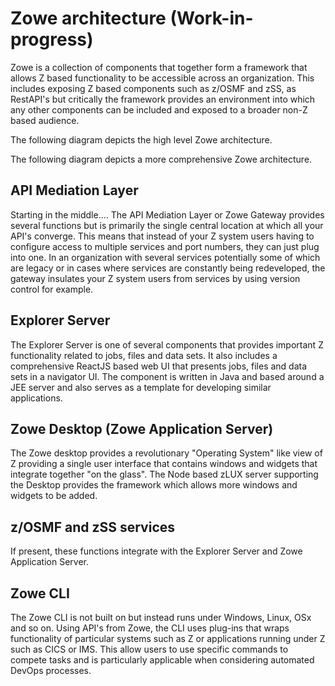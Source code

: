 # Zowe architecture (Work-in-progress)

Zowe is a collection of components that together form a framework that allows Z based functionality to be accessible across an organization. This includes exposing Z based components such as z/OSMF and zSS, as RestAPI's but critically the framework provides an environment into which any other components can be included and exposed to a broader non-Z based audience.

The following diagram depicts the high level Zowe architecture.



The following diagram depicts a more comprehensive Zowe architecture.




## API Mediation Layer
Starting in the middle.... The API Mediation Layer or Zowe Gateway provides several functions but is primarily the single central location at which all your API's converge. This means that instead of your Z system users having to configure access to multiple services and port numbers, they can just plug into one. In an organization with several services potentially some of which are legacy or in cases where services are constantly being redeveloped, the gateway insulates your Z system users from services by using version control for example.

## Explorer Server
The Explorer Server is one of several components that provides important Z functionality related to jobs, files and data sets. It also includes a comprehensive ReactJS based web UI that presents jobs, files and data sets in a navigator UI. The component is written in Java and based around a JEE server and also serves as a template for developing similar applications.

## Zowe Desktop (Zowe Application Server)
The Zowe desktop provides a revolutionary "Operating System" like view of Z providing a single user interface that contains windows and widgets that integrate together "on the glass". The Node based zLUX server supporting the Desktop provides the framework which allows more windows and widgets to be added.

## z/OSMF and zSS services
If present, these functions integrate with the Explorer Server and Zowe Application Server.

## Zowe CLI
The Zowe CLI is not built on but instead runs under Windows, Linux, OSx and so on. Using API's from Zowe, the CLI uses plug-ins that wraps functionality of particular systems such as Z or applications running under Z such as CICS or IMS. This allow users to use specific commands to compete tasks and is particularly applicable when considering automated DevOps processes.
